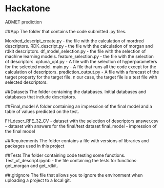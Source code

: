 # Hackatone
ADMET prediction 

##App
The folder that contains the code submitted .py files.

Mordred_descript_create.py - the file with the calculation of mordred descriptors.
RDK_descript.py - the file with the calculation of morgan and rdkit descriptors.
df_model_selection.py - the file with the selection of machine learning models.
feature_selection.py - the file with the selection of descriptors.
optuna_opt.py - A file with the selection of hyperparameters for the selected model.
main.py - A file that runs all the code except for the calculation of descriptors.
prediction_output.py - A file with a forecast of the target property for the target file. n our case, the target file is a test file with selected descriptors.

##Datasets
The folder containing the databases. Initial databases and databases that include descriptors.

##Final_model
A folder containing an impression of the final model and a table of values predicted on the test.

FH_descr_RFE_32_CV - dataset with the selection of descriptors
answer.csv - dataset with answers for the final/test dataset
final_model - impression of the final model

##Requirements
The folder contains a file with versions of libraries and packages used in this project

##Tests
The folder containing code testing some functions.
Test_of_descript.ipynb - the file containing the tests for functions: get_morgan and get_rdkit.

##.gitignore 
The file that allows you to ignore the environment when uploading a project to a local git.
